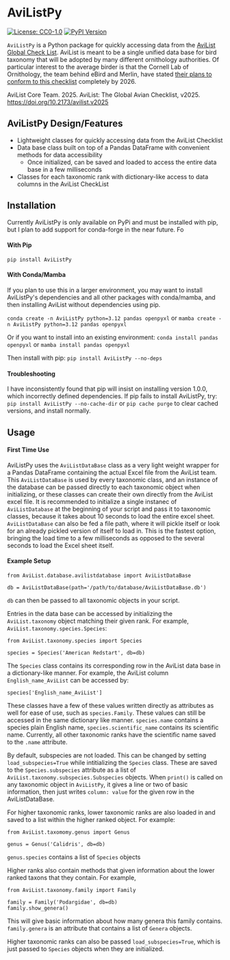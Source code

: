# AviListPy
<!-- badges: start -->
[![License:
CC0-1.0](https://img.shields.io/badge/License-CC0%201.0-lightgrey.svg)](https://creativecommons.org/public-domain/cc0/)
[![PyPI Version](https://img.shields.io/pypi/v/AviListPy.svg)](https://pypi.python.org/pypi/AviListPy)
<!-- badges: end -->

`AviListPy` is a Python package for quickly accessing data from the [AviList Global Check List](https://www.avilist.org/checklist/v2025/). AviList is meant to be a single unified data base for bird taxonomy that will be adopted by many different ornithology authorities. Of particular interest to the average birder is that the Cornell Lab of Ornithology, the team behind eBird and Merlin, have stated [their plans to conform to this checklist](https://ebird.org/news/avilist-a-unified-global-checklist-of-the-worlds-birds-is-now-available) completely by 2026. 

<bold> AviList Core Team. 2025. AviList: The Global Avian Checklist, v2025. https://doi.org/10.2173/avilist.v2025 </bold>

## AviListPy Design/Features
- Lightweight classes for quickly accessing data from the AviList Checklist
- Data base class built on top of a Pandas DataFrame with convenient methods for data accessibility
  - Once initialized, can be saved and loaded to access the entire data base in a few milliseconds
- Classes for each taxonomic rank with dictionary-like access to data columns in the AviList CheckList

## Installation
Currently AviListPy is only available on PyPi and must be installed with pip, but I plan to add support for conda-forge in the near future. Fo

#### With Pip
`pip install AviListPy`

#### With Conda/Mamba
If you plan to use this in a larger environment, you may want to install AviListPy's dependencies and all other packages with conda/mamba, and then installing AviList without dependencies using pip.

`conda create -n AviListPy python=3.12 pandas openpyxl` or
`mamba create -n AviListPy python=3.12 pandas openpyxl`

Or if you want to install into an existing environment:
`conda install pandas openpyxl` or 
`mamba install pandas openpyxl`

Then install with pip:
`pip install AviListPy --no-deps`

#### Troubleshooting
I have inconsistently found that pip will insist on installing version 1.0.0, which incorrectly defined dependencies. If pip fails to install AviListPy, try:
`pip install AviListPy --no-cache-dir` or `pip cache purge` to clear cached versions, and install normally.

## Usage 
#### First Time Use
AviListPy uses the `AviListDataBase` class as a very light weight wrapper for a Pandas DataFrame containing the actual Excel file from the AviList team. This `AviListDataBase` is used by every taxonomic class, and an instance of the database can be passed directly to each taxonomic object when initializing, or these classes can create their own directly from the AviList excel file. It is recommended to initialize a single instanec of `AviListDatabase` at the beginning of your script and pass it to taxonomic classes, because it takes about 10 seconds to load the entire excel sheet. `AviListDataBase` can also be fed a file path, where it will pickle itself or look for an already pickled version of itself to load in. This is the fastest option, bringing the load time to a few milliseconds as opposed to the several seconds to load the Excel sheet itself.

#### Example Setup
```
from AviList.database.avilistdatabase import AviListDataBase

db = AviListDataBase(path='/path/to/database/AviListDataBase.db')
```
`db` can then be passed to all taxonomic objects in your script.

Entries in the data base can be accessed by initializing the `AviList.taxonomy` object matching their given rank. For example, `AviList.taxonomy.species.Species`:
```
from AviList.taxonomy.species import Species

species = Species('American Redstart', db=db)
```
The `Species` class contains its corresponding row in the AviList data base in a dictionary-like manner. For example, the AviList column `English_name_AviList` can be accessed by:
```
species['English_name_AviList']
```
These classes have a few of these values written directly as attributes as well for ease of use, such as `species.Family`. These values can still be accessed in the same dictionary like manner. 
`species.name` contains a species plain English name, `species.scientific_name` contains its scientific name. Currently, all other taxonomic ranks have the scientific name saved to the `.name` attribute.

By default, subspecies are not loaded. This can be changed by setting `load_subspecies=True` while intitializing the `Species` class. These are saved to the `Species.subspecies` attribute as a list of `AviList.taxonomy.subspecies.Subspecies` objects. 
When `print()` is called on any taxonomic object in `AviListPy`, it gives a line or two of basic information, then just writes `column: value` for the given row in the AviListDataBase.

For higher taxonomic ranks, lower taxonomic ranks are also loaded in and saved to a list within the higher ranked object. For example:
```
from AviList.taxomomy.genus import Genus

genus = Genus('Calidris', db=db)
```
`genus.species` contains a list of `Species` objects

Higher ranks also contain methods that given information about the lower ranked taxons that they contain. For example,
```
from AviList.taxonomy.family import Family

family = Family('Podargidae', db=db)
family.show_genera()
```
This will give basic information about how many genera this family contains. `family.genera` is an attribute that contains a list of `Genera` objects.

Higher taxonomic ranks can also be passed `load_subspecies=True`, which is just passed to `Species` objects when they are initialized.
